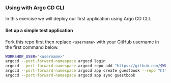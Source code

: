 ### Using with Argo CD CLI

In this exercise we will deploy our first application using Argo CD CLI.

#### Set up a simple test application

Fork this repo first then replace `<username>` with your GitHub username in the first command below.

```sh
WORKSHOP_USER="<username>"
argocd --port-forward-namespace argocd login
argocd --port-forward-namespace argocd repo add "https://github.com/$WORKSHOP_USER/ArgoCDRollouts"
argocd --port-forward-namespace argocd app create guestbook --repo "https://github.com/$WORKSHOP_USER/ArgoCDRollouts" --path manifests/ArgoCD101-GuestbookManifests --dest-namespace default --dest-server https://kubernetes.default.svc
argocd --port-forward-namespace argocd app sync guestbook
```

